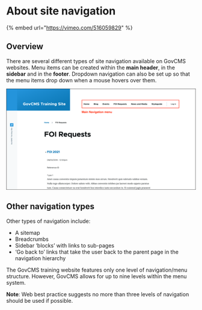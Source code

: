 # About site navigation

{% embed url="https://vimeo.com/516059829" %}

## Overview

There are several different types of site navigation available on GovCMS websites. Menu items can be created within the **main header**, in the **sidebar** and in the **footer**. Dropdown navigation can also be set up so that the menu items drop down when a mouse hovers over them.

![Image of main navigation areas](../.gitbook/assets/Unit-10-Navigation-Menus-1-TEMP.png)

## Other navigation types

Other types of navigation include:

* A sitemap
* Breadcrumbs
* Sidebar ‘blocks’ with links to sub-pages
* ‘Go back to’ links that take the user back to the parent page in the navigation hierarchy

The GovCMS training website features only one level of navigation/menu structure. However, GovCMS allows for up to nine levels within the menu system.

**Note**: Web best practice suggests no more than three levels of navigation should be used if possible.
